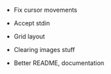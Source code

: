 - Fix cursor movements

- Accept stdin

- Grid layout
- Clearing images stuff

- Better README, documentation
